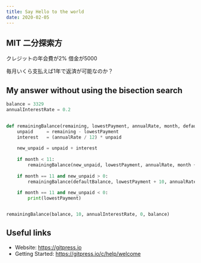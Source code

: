 ```yaml
---
title: Say Hello to the world
date: 2020-02-05
---
```


## MIT 二分探索方

クレジットの年会費が2%
借金が5000

毎月いくら支払えば1年で返済が可能なのか？

## My answer without using the bisection search
```python
balance = 3329
annualInterestRate = 0.2
          

def remainingBalance(remaining, lowestPayment, annualRate, month, defaultBalance):
    unpaid     = remaining - lowestPayment
    interest   = (annualRate / 12) * unpaid
    
    new_unpaid = unpaid + interest
    
    if month < 11:
        remainingBalance(new_unpaid, lowestPayment, annualRate, month + 1, defaultBalance)
    
    if month == 11 and new_unpaid > 0:
        remainingBalance(defaultBalance, lowestPayment + 10, annualRate, 0, defaultBalance)
        
    if month == 11 and new_unpaid < 0:
        print(lowestPayment)


remainingBalance(balance, 10, annualInterestRate, 0, balance)
```

## Useful links

- Website: https://gitpress.io
- Getting Started: https://gitpress.io/c/help/welcome
